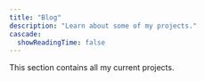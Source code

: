 ```yaml
---
title: "Blog"
description: "Learn about some of my projects."
cascade:
  showReadingTime: false
---
```

This section contains all my current projects.

